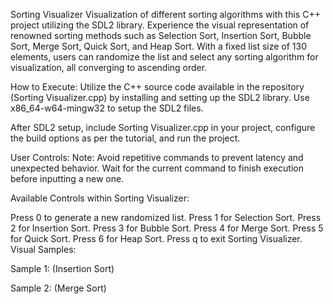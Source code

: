 Sorting Visualizer Visualization of different sorting algorithms with this C++ project utilizing the SDL2 library. Experience the visual representation of renowned sorting methods such as Selection Sort, Insertion Sort, Bubble Sort, Merge Sort, Quick Sort, and Heap Sort. With a fixed list size of 130 elements, users can randomize the list and select any sorting algorithm for visualization, all converging to ascending order.

How to Execute: Utilize the C++ source code available in the repository (Sorting Visualizer.cpp) by installing and setting up the SDL2 library. Use x86_64-w64-mingw32 to setup the SDL2 files.

After SDL2 setup, include Sorting Visualizer.cpp in your project, configure the build options as per the tutorial, and run the project.

User Controls: Note: Avoid repetitive commands to prevent latency and unexpected behavior. Wait for the current command to finish execution before inputting a new one.

Available Controls within Sorting Visualizer:

Press 0 to generate a new randomized list. Press 1 for Selection Sort. Press 2 for Insertion Sort. Press 3 for Bubble Sort. Press 4 for Merge Sort. Press 5 for Quick Sort. Press 6 for Heap Sort. Press q to exit Sorting Visualizer. Visual Samples:

Sample 1: (Insertion Sort)

Sample 2: (Merge Sort)
